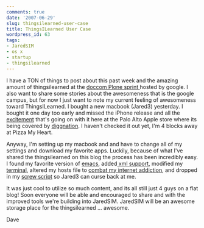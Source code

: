 ```yaml
---
comments: true
date: '2007-06-29'
slug: thingsilearned-user-case
title: ThingsILearned User Case
wordpress_id: 63
tags:
- JaredSIM
- os x
- startup
- thingsilearned
---
```


I have a TON of things to post about this past week and the amazing amount of thingsilearned at the [doccom Plone sprint ](http://www.plonegetpaid.com/updates/archive/2007/05/09/additional-spots-available-at-doccom-sprint)hosted by google.  I also want to share some stories about the awesomeness that is the google campus, but for now I just want to note my current feeling of awesomeness toward ThingsILearned.  I bought a new macbook (Jared3) yesterday.  I bought it one day too early and missed the iPhone release and all the [excitement](http://pownce.com/kevin/notes/1328/) that's going on with it here at the Palo Alto Apple store where its being covered by [diggnation](http://pownce.com/kevin/notes/1328/).  I haven't checked it out yet, I'm 4 blocks away at Pizza My Heart.

Anyway, I'm setting up my macbook and and have to change all of my settings and download my favorite apps.  Luckily, because of what I've shared the thingsilearned on this blog the process has been incredibly easy.  I found my favorite version of [emacs](http://thingsilearned.wordpress.com/2007/05/07/emacs-for-macs/), added[ xml support](http://thingsilearned.wordpress.com/2007/06/10/xml-syntax-on-emacs/), modified my [terminal](http://thingsilearned.wordpress.com/2007/06/07/os-x-terminal-prompt/), altered my hosts file to [combat my internet addiction](http://thingsilearned.wordpress.com/2007/05/04/combating-internet-addiction/), and dropped in my [screw script](http://thingsilearned.wordpress.com/2007/04/26/screw-you-a-python-example/) so Jared3 can curse back at me.

It was just cool to utilize so much content, and its all still just 4 guys on a flat blog!  Soon everyone will be able and encouraged to share and with the improved tools we're building into JaredSIM.  JaredSIM will be an awesome storage place for the thingsilearned ... awesome.


Dave
